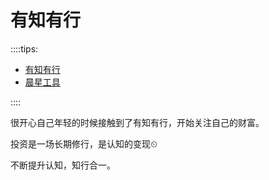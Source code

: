 # 有知有行

::::tips:

- [有知有行](https://youzhiyouxing.cn/)
- [晨星工具](https://www.morningstar.cn/#/tools)

::::

很开心自己年轻的时候接触到了有知有行，开始关注自己的财富。

投资是一场长期修行，是认知的变现⏲︎

不断提升认知，知行合一。